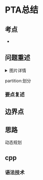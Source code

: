 # PTA总结
## 考点
+ 


## 问题重述
<details><summary>图片详情</summary><img src="https://raw.githubusercontent.com/ednow/cloudimg/main/githubio/20210902215818.png" alt="找不到图片(Image not found)" onerror="this.onerror=null;this.src='https://gitee.com/ednow/cloudimg/raw/main/githubio/20210902215818.png';" /></details>

partition:划分

### 要点复述

## 边界点

## 思路
动态规划

## cpp

### 语法技术